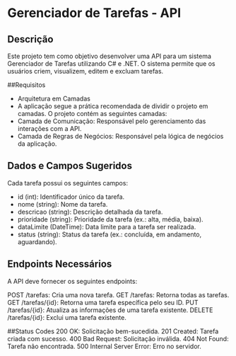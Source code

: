 # Gerenciador de Tarefas - API
## Descrição
Este projeto tem como objetivo desenvolver uma API para um sistema Gerenciador de Tarefas utilizando C# e .NET. O sistema permite que os usuários criem, visualizem, editem e excluam tarefas.

##Requisitos
- Arquitetura em Camadas
- A aplicação segue a prática recomendada de dividir o projeto em camadas. O projeto contém as seguintes camadas:
- Camada de Comunicação: Responsável pelo gerenciamento das interações com a API.
 - Camada de Regras de Negócios: Responsável pela lógica de negócios da aplicação.

## Dados e Campos Sugeridos
Cada tarefa possui os seguintes campos:

* id (int): Identificador único da tarefa.
* nome (string): Nome da tarefa.
* descricao (string): Descrição detalhada da tarefa.
* prioridade (string): Prioridade da tarefa (ex.: alta, média, baixa).
* dataLimite (DateTime): Data limite para a tarefa ser realizada.
* status (string): Status da tarefa (ex.: concluída, em andamento, aguardando).

## Endpoints Necessários
A API deve fornecer os seguintes endpoints:

POST /tarefas: Cria uma nova tarefa.
GET /tarefas: Retorna todas as tarefas.
GET /tarefas/{id}: Retorna uma tarefa específica pelo seu ID.
PUT /tarefas/{id}: Atualiza as informações de uma tarefa existente.
DELETE /tarefas/{id}: Exclui uma tarefa existente.

##Status Codes
200 OK: Solicitação bem-sucedida.
201 Created: Tarefa criada com sucesso.
400 Bad Request: Solicitação inválida.
404 Not Found: Tarefa não encontrada.
500 Internal Server Error: Erro no servidor.
